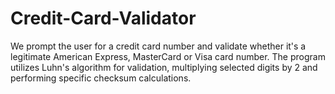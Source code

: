 # Credit-Card-Validator
We prompt the user for a credit card number and validate whether it's a legitimate American Express, MasterCard or Visa card number. The program utilizes Luhn's algorithm for validation, multiplying selected digits by 2 and performing specific checksum calculations.
